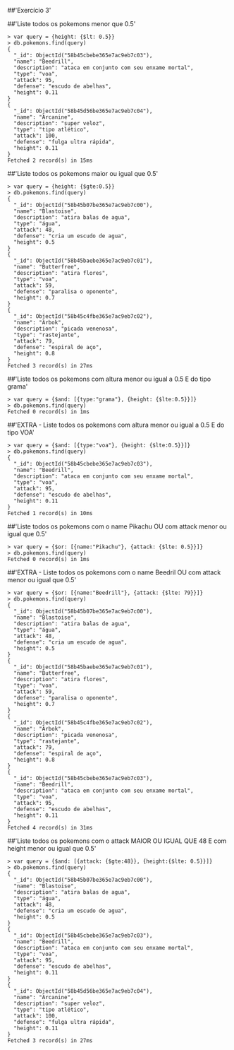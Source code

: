 ##'Exercício 3'

##'Liste todos os pokemons menor que 0.5'
```
> var query = {height: {$lt: 0.5}}
> db.pokemons.find(query)
{
  "_id": ObjectId("58b45cbebe365e7ac9eb7c03"),
  "name": "Beedrill",
  "description": "ataca em conjunto com seu enxame mortal",
  "type": "voa",
  "attack": 95,
  "defense": "escudo de abelhas",
  "height": 0.11
}
{
  "_id": ObjectId("58b45d56be365e7ac9eb7c04"),
  "name": "Arcanine",
  "description": "super veloz",
  "type": "tipo atlético",
  "attack": 100,
  "defense": "fulga ultra rápida",
  "height": 0.11
}
Fetched 2 record(s) in 15ms
```

##'Liste todos os pokemons maior ou igual que 0.5'
```
> var query = {height: {$gte:0.5}}
> db.pokemons.find(query)
{
  "_id": ObjectId("58b45b07be365e7ac9eb7c00"),
  "name": "Blastoise",
  "description": "atira balas de agua",
  "type": "água",
  "attack": 48,
  "defense": "cria um escudo de agua",
  "height": 0.5
}
{
  "_id": ObjectId("58b45baebe365e7ac9eb7c01"),
  "name": "Butterfree",
  "description": "atira flores",
  "type": "voa",
  "attack": 59,
  "defense": "paralisa o oponente",
  "height": 0.7
}
{
  "_id": ObjectId("58b45c4fbe365e7ac9eb7c02"),
  "name": "Arbok",
  "description": "picada venenosa",
  "type": "rastejante",
  "attack": 79,
  "defense": "espiral de aço",
  "height": 0.8
}
Fetched 3 record(s) in 27ms
```

##'Liste todos os pokemons com altura menor ou igual a 0.5 E do tipo grama'
```
> var query = {$and: [{type:"grama"}, {height: {$lte:0.5}}]}
> db.pokemons.find(query)
Fetched 0 record(s) in 1ms
```

##'EXTRA - Liste todos os pokemons com altura menor ou igual a 0.5 E do tipo VOA'
```
> var query = {$and: [{type:"voa"}, {height: {$lte:0.5}}]}
> db.pokemons.find(query)
{
  "_id": ObjectId("58b45cbebe365e7ac9eb7c03"),
  "name": "Beedrill",
  "description": "ataca em conjunto com seu enxame mortal",
  "type": "voa",
  "attack": 95,
  "defense": "escudo de abelhas",
  "height": 0.11
}
Fetched 1 record(s) in 10ms
```

##'Liste todos os pokemons com o name Pikachu OU com attack menor ou igual que 0.5'
```
> var query = {$or: [{name:"Pikachu"}, {attack: {$lte: 0.5}}]}
> db.pokemons.find(query)
Fetched 0 record(s) in 1ms
```

##'EXTRA - Liste todos os pokemons com o name Beedril OU com attack menor ou igual que 0.5'
```
> var query = {$or: [{name:"Beedrill"}, {attack: {$lte: 79}}]}
> db.pokemons.find(query)
{
  "_id": ObjectId("58b45b07be365e7ac9eb7c00"),
  "name": "Blastoise",
  "description": "atira balas de agua",
  "type": "água",
  "attack": 48,
  "defense": "cria um escudo de agua",
  "height": 0.5
}
{
  "_id": ObjectId("58b45baebe365e7ac9eb7c01"),
  "name": "Butterfree",
  "description": "atira flores",
  "type": "voa",
  "attack": 59,
  "defense": "paralisa o oponente",
  "height": 0.7
}
{
  "_id": ObjectId("58b45c4fbe365e7ac9eb7c02"),
  "name": "Arbok",
  "description": "picada venenosa",
  "type": "rastejante",
  "attack": 79,
  "defense": "espiral de aço",
  "height": 0.8
}
{
  "_id": ObjectId("58b45cbebe365e7ac9eb7c03"),
  "name": "Beedrill",
  "description": "ataca em conjunto com seu enxame mortal",
  "type": "voa",
  "attack": 95,
  "defense": "escudo de abelhas",
  "height": 0.11
}
Fetched 4 record(s) in 31ms
```

##'Liste todos os pokemons com o attack MAIOR OU IGUAL QUE 48 E com height menor ou igual que 0.5'
```
> var query = {$and: [{attack: {$gte:48}}, {height:{$lte: 0.5}}]}
> db.pokemons.find(query)
{
  "_id": ObjectId("58b45b07be365e7ac9eb7c00"),
  "name": "Blastoise",
  "description": "atira balas de agua",
  "type": "água",
  "attack": 48,
  "defense": "cria um escudo de agua",
  "height": 0.5
}
{
  "_id": ObjectId("58b45cbebe365e7ac9eb7c03"),
  "name": "Beedrill",
  "description": "ataca em conjunto com seu enxame mortal",
  "type": "voa",
  "attack": 95,
  "defense": "escudo de abelhas",
  "height": 0.11
}
{
  "_id": ObjectId("58b45d56be365e7ac9eb7c04"),
  "name": "Arcanine",
  "description": "super veloz",
  "type": "tipo atlético",
  "attack": 100,
  "defense": "fulga ultra rápida",
  "height": 0.11
}
Fetched 3 record(s) in 27ms
```